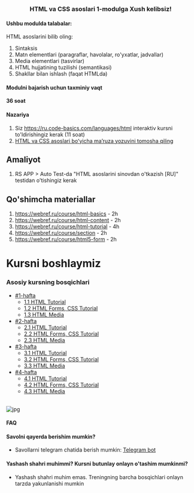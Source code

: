 ### <center>HTML va CSS asoslari 1-modulga Xush kelibsiz!</center>

#### Ushbu modulda talabalar:

HTML asoslarini bilib oling:
1. Sintaksis
2. Matn elementlari (paragraflar, havolalar, ro'yxatlar, jadvallar)
3. Media elementlari (tasvirlar)
4. HTML hujjatining tuzilishi (semantikasi)
5. Shakllar bilan ishlash (faqat HTMLda)

#### Modulni bajarish uchun taxminiy vaqt
**36 soat**

#### Nazariya
1. Siz https://ru.code-basics.com/languages/html interaktiv kursni to'ldirishingiz kerak (11 soat)
2. [HTML va CSS asoslari boʻyicha maʼruza yozuvini tomosha qiling](https://youtu.be/4Zj7tRlQJao?list=PLzLiprpVuH8df24MzZp-l5QMsJWJbi9qP)

## Amaliyot
1. RS APP > Auto Test-da "HTML asoslarini sinovdan o'tkazish [RU]" testidan o'tishingiz kerak

## Qo'shimcha materiallar
1. https://webref.ru/course/html-basics - 2h
2. https://webref.ru/course/html-content - 2h
3. https://webref.ru/course/html-tutorial - 4h
4. https://webref.ru/course/section - 2h
5. https://webref.ru/course/html5-form - 2h


# Kursni boshlaymiz 

### Asosiy kursning bosqichlari
- [#1-hafta](./Html%20Tutorial/modul-1/)
    - [1.1 HTML Tutorial](./Html%20Tutorial/modul-1/week-1/)
    - [1.2 HTML Forms, CSS Tutorial](./Html%20Tutorial/modul-1/week-2/)  
    - [1.3 HTML Media](./Html%20Tutorial/modul-1/week-3/)  
 - [#2-hafta](./Html%20Tutorial/modul-2/)
     - [2.1 HTML Tutorial](./Html%20Tutorial/modul-1/week-1/)
     - [2.2 HTML Forms, CSS Tutorial](./Html%20Tutorial/modul-1/week-2/)  
     - [2.3 HTML Media](./Html%20Tutorial/modul-1/week-3/)  
 - [#3-hafta](./Html%20Tutorial/modul-2/)
     - [3.1 HTML Tutorial](./Html%20Tutorial/modul-1/week-1/)
     - [3.2 HTML Forms, CSS Tutorial](./Html%20Tutorial/modul-1/week-2/)  
     - [3.3 HTML Media](./Html%20Tutorial/modul-1/week-3/)  
 - [#4-hafta](./Html%20Tutorial/modul-2/)
     - [4.1 HTML Tutorial](./Html%20Tutorial/modul-1/week-1/)
     - [4.2 HTML Forms, CSS Tutorial](./Html%20Tutorial/modul-1/week-2/)  
     - [4.3 HTML Media](./Html%20Tutorial/modul-1/week-3/)  

<br/>
<img src="https://cdn-edge.kwork.ru/pics/t3/73/13426712-1615540173.jpg" alt="jpg"/>
<br/>

#### FAQ
#### Savolni qayerda berishim mumkin?
- Savollarni telegram chatida berish mumkin:  [Telegram bot](https://t.me/itechmarafon_bot)
#### Yashash shahri muhimmi? Kursni butunlay onlayn o'tashim mumkinmi?

- Yashash shahri muhim emas. Treningning barcha bosqichlari onlayn tarzda yakunlanishi mumkin